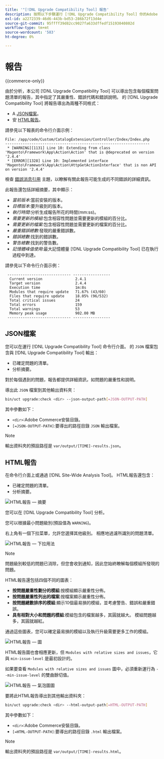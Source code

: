 ```yaml
---
title: '"[!DNL Upgrade Compatibility Tool] 報告'
description: 按照以下步驟運行 [!DNL Upgrade Compatibility Tool] 你的Adobe Commerce計畫。
exl-id: a2272339-46d6-443b-bd53-286b72f13d4e
source-git-commit: 95ffff39d82cc9027fa633dffedf15193040802d
workflow-type: tm+mt
source-wordcount: '583'
ht-degree: 0%

---
```


# 報告

{{commerce-only}}

由於分析，本公司 [!DNL Upgrade Compatibility Tool] 可以導出包含每個檔案問題清單的報告，其中指定了其嚴重性、錯誤代碼和錯誤說明。 的 [!DNL Upgrade Compatibility Tool] 將報告導出為兩種不同格式：

- A [JSON檔案](reports.md#json-file)。
- 安 [HTML報告](reports.md#html-report)。

請參見以下報表的命令行介面示例：

```terminal
File: /app/code/Custom/CatalogExtension/Controller/Index/Index.php
------------------------------------------------------------------
 * [WARNING][1131] Line 10: Extending from class 'Magento\Framework\App\Action\Action' that is @deprecated on version '2.4.4'
 * [ERROR][1328] Line 10: Implemented interface 'Magento\Framework\App\Action\HttpGetActionInterface' that is non API on version '2.4.4'
```

檢查 [錯誤消息引用](../upgrade-compatibility-tool/error-messages.md) 主題，以瞭解有關此報告可能生成的不同錯誤的詳細資訊。

此報告還包括詳細摘要，其中顯示：

- *當前版本*:當前安裝的版本。
- *目標版本*:要升級到的版本。
- *執行時間*:分析生成報告所花的時間(mm:ss)。
- *需要更新的模組*:包含相容性問題並需要更新的模組的百分比。
- *需要更新的檔案*:包含相容性問題並需要更新的檔案的百分比。
- *嚴重錯誤總數*:發現的嚴重錯誤數。
- *錯誤總數*:找到的錯誤數。
- *警告總數*:找到的警告數。
- *記憶體峰值使用*:最大記憶體量 [!DNL Upgrade Compatibility Tool] 已在執行過程中到達。

請參見以下命令行介面示例：

```terminal
 ----------------------------- ----------------- 
  Current version               2.4.1            
  Target version                2.4.4            
  Execution time                1m:8s            
  Modules that require update   71.67% (43/60)   
  Files that require update     18.05% (96/532)  
  Total critical issues         24               
  Total errors                  159              
  Total warnings                53               
  Memory peak usage             902.00 MB        
 ----------------------------- ----------------- 
```

## JSON檔案

您可以在運行 [!DNL Upgrade Compatibility Tool] 命令行介面。 的 `JSON` 檔案包含與 [!DNL Upgrade Compatibility Tool] 輸出：

- 已確定問題的清單。
- 分析摘要。

對於每個遇到的問題，報告都提供詳細資訊，如問題的嚴重性和說明。

導出此 `JSON` 檔案到其他輸出資料夾：

```bash
bin/uct upgrade:check <dir> --json-output-path[=JSON-OUTPUT-PATH]
```

其中參數如下：

- `<dir>`:Adobe Commerce安裝目錄。
- `[=JSON-OUTPUT-PATH]`:要導出的路徑目錄 `JSON` 輸出檔案。

>[!NOTE]
>
> 輸出資料夾的預設路徑是 `var/output/[TIME]-results.json`。

## HTML報告

在命令行介面上或通過 [!DNL Site-Wide Analysis Tool]。 HTML報告還包含：

- 已確定問題的清單。
- 分析摘要。

![HTML報告 — 摘要](../../assets/upgrade-guide/uct-html-summary.png)

您可以在 [!DNL Upgrade Compatibility Tool] 分析。

您可以根據最小問題級別(預設值為 `WARNING`)。

右上角有一個下拉菜單，允許您選擇其他級別。 相應地過濾所識別的問題清單。

![HTML報告 — 下拉用法](../../assets/upgrade-guide/uct-html-filtered-issues-list.png)

>[!NOTE]
>
> 問題級別較低的問題已消除，但您會收到通知，因此您始終瞭解每個模組所發現的問題。

HTML報告還包括四個不同的圖表：

- **按問題嚴重性劃分的模組**:按模組顯示嚴重性分佈。
- **按問題嚴重性列出的檔案**:按檔案顯示嚴重性分佈。
- **按問題總數排序的模組**:顯示10個最易損的模組，並考慮警告、錯誤和嚴重錯誤。
- **具有相對大小和問題的模組**:模組包含的檔案越多，其圓就越大。 模組問題越多，其圓就越紅。

通過這些圖表，您可以確定最易損的模組以及執行升級需要更多工作的模組。

![HTML報告 — 圖](../../assets/upgrade-guide/uct-html-diagrams.png)

HTML報告圖也會相應更新，但 `Modules with relative sizes and issues`，它與 `min-issue-level` 是最初設計的。

如果要查看 `Modules with relative sizes and issues` 圖中，必須重新運行為 `--min-issue-level` 的雙曲餘切值。

![HTML報告 — 氣泡圖圖](../../assets/upgrade-guide/uct-html-filtered-diagrams.png)

要將此HTML報告導出到其他輸出資料夾：

```bash
bin/uct upgrade:check <dir> --html-output-path[=HTML-OUTPUT-PATH]
```

其中參數如下：

- `<dir>`:Adobe Commerce安裝目錄。
- `[=HTML-OUTPUT-PATH]`:要導出的路徑目錄 `.html` 輸出檔案。

>[!NOTE]
>
> 輸出資料夾的預設路徑是 `var/output/[TIME]-results.html`。
